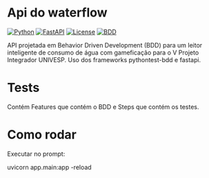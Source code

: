 # Api do waterflow
[![Python](https://img.shields.io/badge/Python-3.10+-blue.svg)](https://www.python.org/downloads/)
[![FastAPI](https://img.shields.io/badge/FastAPI-0.97.0+-green.svg)](https://fastapi.tiangolo.com/)
[![License](https://img.shields.io/badge/License-MIT-yellow.svg)](https://opensource.org/licenses/MIT)
[![BDD](https://img.shields.io/badge/BDD-Pytest--BDD-orange.svg)](https://pytest-bdd.readthedocs.io/)

API projetada em Behavior Driven Development (BDD) para um leitor inteligente de consumo de água com gameficação para o V Projeto Integrador UNIVESP.
Uso dos frameworks pythontest-bdd e fastapi.
# Tests
Contém Features que contém o BDD e Steps que contém os testes.

# Como rodar
Executar no prompt:

uvicorn app.main:app -reload
